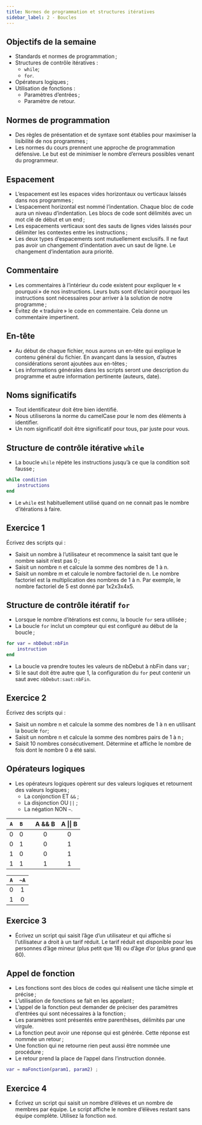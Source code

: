 ```yaml
---
title: Normes de programmation et structures itératives
sidebar_label: 2 - Boucles
---
```


## Objectifs de la semaine
* Standards et normes de programmation ;
* Structures de contrôle itératives :
    * `while`;
    * `for`.
* Opérateurs logiques ;
* Utilisation de fonctions :
    * Paramètres d’entrées ;
    * Paramètre de retour.

## Normes de programmation
* Des règles de présentation et de syntaxe sont établies pour maximiser la lisibilité de nos programmes ;
* Les normes du cours prennent une approche de programmation défensive. Le but est de minimiser le nombre d’erreurs possibles venant du programmeur.

## Espacement
* L’espacement est les espaces vides horizontaux ou verticaux laissés dans nos programmes ;
* L’espacement horizontal est nommé l’indentation. Chaque bloc de code aura un niveau d’indentation. Les blocs de code sont délimités avec un mot clé de début et un end ;
* Les espacements verticaux sont des sauts de lignes vides laissés pour délimiter les contextes entre les instructions ;
* Les deux types d’espacements sont mutuellement exclusifs. Il ne faut pas avoir un changement d’indentation avec un saut de ligne. Le changement d’indentation aura priorité.

## Commentaire
* Les commentaires à l’intérieur du code existent pour expliquer le « pourquoi » de nos instructions. Leurs buts sont d’éclaircir pourquoi les instructions sont nécessaires pour arriver à la solution de notre programme ;
* Évitez de « traduire » le code en commentaire. Cela donne un commentaire impertinent.

## En-tête
* Au début de chaque fichier, nous aurons un en-tête qui explique le contenu général du fichier. En avançant dans la session, d’autres considérations seront ajoutées aux en-têtes ;
* Les informations générales dans les scripts seront une description du programme et autre information pertinente (auteurs, date).

## Noms significatifs
* Tout identificateur doit être bien identifié.
* Nous utiliserons la norme du camelCase pour le nom des éléments à identifier.
* Un nom significatif doit être significatif pour tous, par juste pour vous.

## Structure de contrôle itérative `while`
* La boucle `while` répète les instructions jusqu’à ce que la condition soit fausse ;

~~~MATLAB
while condition
    instructions
end
~~~

* Le `while` est habituellement utilisé quand on ne connait pas le nombre d’itérations à faire.

## Exercice 1
Écrivez des scripts qui :

* Saisit un nombre à l’utilisateur et recommence la saisit tant que le nombre saisit n’est pas 0 ;
* Saisit un nombre n et calcule la somme des nombres de 1 à n.
* Saisit un nombre m et calcule le nombre factoriel de n. Le nombre factoriel est la multiplication des nombres de 1 à n. Par exemple, le nombre factoriel de 5 est donné par 1x2x3x4x5.

## Structure de contrôle itératif `for`

* Lorsque le nombre d’itérations est connu, la boucle `for` sera utilisée ;
* La boucle `for` inclut un compteur qui est configuré au début de la boucle ;

~~~MATLAB
for var = nbDebut:nbFin
    instruction
end
~~~

* La boucle va prendre toutes les valeurs de nbDebut à nbFin dans var ;
* Si le saut doit être autre que 1, la configuration du `for` peut contenir un saut avec `nbDebut:saut:nbFin`.

## Exercice 2
Écrivez des scripts qui :

* Saisit un nombre n et calcule la somme des nombres de 1 à n en utilisant la boucle `for`;
* Saisit un nombre n et calcule la somme des nombres pairs de 1 à n ;
* Saisit 10 nombres consécutivement. Détermine et affiche le nombre de fois dont le nombre 0 a été saisi.

## Opérateurs logiques
* Les opérateurs logiques opèrent sur des valeurs logiques et retournent des valeurs logiques ;
    * La conjonction ET `&&` ;
    * La disjonction OU `||` ;
    * La négation NON `~`.

`A` | `B` |   | A && B |  A \|\| B
----|-----|---|:--------:|:-------:
0   | 0   |   | 0        | 0
0   | 1   |   | 0        | 1
1   | 0   |   | 0        | 1
1   | 1   |   | 1        | 1

`A` | `~A`
----|:---:
0   | 1
1   | 0

## Exercice 3
* Écrivez un script qui saisit l’âge d’un utilisateur et qui affiche si l’utilisateur a droit à un tarif réduit. Le tarif réduit est disponible pour les personnes d’âge mineur (plus petit que 18) ou d’âge d’or (plus grand que 60).

## Appel de fonction
* Les fonctions sont des blocs de codes qui réalisent une tâche simple et précise ;
* L’utilisation de fonctions se fait en les appelant ;
* L’appel de la fonction peut demander de préciser des paramètres d’entrées qui sont nécessaires à la fonction ;
* Les paramètres sont présentés entre parenthèses, délimités par une virgule.
* La fonction peut avoir une réponse qui est générée. Cette réponse est nommée un retour ;
* Une fonction qui ne retourne rien peut aussi être nommée une procédure ;
* Le retour prend la place de l’appel dans l’instruction donnée.

~~~MATLAB
var = maFonction(param1, param2) ;
~~~

## Exercice 4
* Écrivez un script qui saisit un nombre d’élèves et un nombre de membres par équipe. Le script affiche le nombre d’élèves restant sans équipe complète. Utilisez la fonction `mod`.
